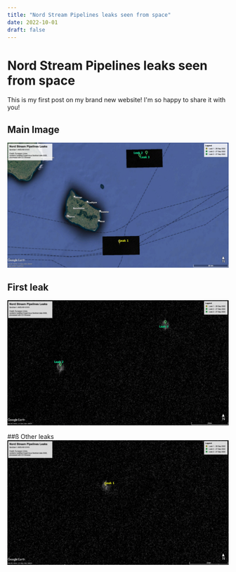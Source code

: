 ```yaml
---
title: "Nord Stream Pipelines leaks seen from space"
date: 2022-10-01
draft: false
---
```

# Nord Stream Pipelines leaks seen from space

This is my first post on my brand new website! I'm so happy to share it with you!

## Main Image
![Image](/static/firstPostImages/nordStream.jpg)

## First leak
![Image 2](/static/firstPostImages/nordStream_1.jpg)

##ß Other leaks
![Image 3](/static/firstPostImages/nordStream_2.jpg)